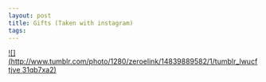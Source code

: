 ```yaml
--- 
layout: post
title: Gifts (Taken with instagram)
tags: 
---
```

[![](http://www.tumblr.com/photo/1280/zeroelink/14839889582/1/tumblr_lwucftjve
31qb7xa2)](http://instagr.am/p/b_izX/)

